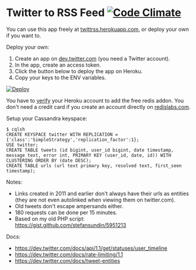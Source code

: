 # Twitter to RSS Feed [![Code Climate](https://codeclimate.com/github/stefansundin/twitter-rss/badges/gpa.svg)](https://codeclimate.com/github/stefansundin/twitter-rss)

You can use this app freely at [twittrss.herokuapp.com](https://twittrss.herokuapp.com/), or deploy your own if you want to.

Deploy your own:

1. Create an app on [dev.twitter.com](https://dev.twitter.com/apps) (you need a Twitter account).
2. In the app, create an access token.
3. Click the button below to deploy the app on Heroku.
4. Copy your keys to the ENV variables.

[![Deploy](https://www.herokucdn.com/deploy/button.png)](https://heroku.com/deploy?template=https://github.com/stefansundin/twitter-rss)

You have to [verify](https://heroku.com/verify) your Heroku account to add the free redis addon. You don't need a credit card if you create an account directly on [redislabs.com](https://redislabs.com).

Setup your Cassandra keyspace:

```
$ cqlsh
CREATE KEYSPACE twitter WITH REPLICATION = {'class':'SimpleStrategy','replication_factor':1};
USE twitter;
CREATE TABLE tweets (id bigint, user_id bigint, date timestamp, message text, error int, PRIMARY KEY (user_id, date, id)) WITH CLUSTERING ORDER BY (date DESC);
CREATE TABLE urls (url text primary key, resolved text, first_seen timestamp);
```

Notes:
- Links created in 2011 and earlier don't always have their urls as entities (they are not even autolinked when viewing them on twitter.com).
- Old tweets don't escape ampersands either.
- 180 requests can be done per 15 minutes.
- Based on my old PHP script: https://gist.github.com/stefansundin/5951213

Docs:
- https://dev.twitter.com/docs/api/1.1/get/statuses/user_timeline
- https://dev.twitter.com/docs/rate-limiting/1.1
- https://dev.twitter.com/docs/tweet-entities
